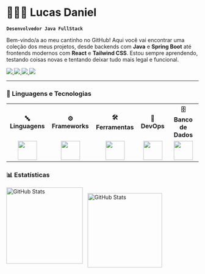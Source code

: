# 👨🏻‍🚀 Lucas Daniel

**`Desenvolvedor Java FullStack`**

Bem-vindo/a ao meu cantinho no GitHub! Aqui você vai encontrar uma coleção dos meus projetos, desde backends com __Java__ e __Spring Boot__ até frontends modernos com __React__ e __Tailwind CSS__. Estou sempre aprendendo, testando coisas novas e tentando deixar tudo mais legal e funcional.<br>

<p align="left">
    <a href="https://www.linkedin.com/in/lucas-daniel-souza-dias/">
    <img src="https://img.shields.io/badge/-LinkedIn-%230077B5?style=for-the-badge&logo=linkedin&logoColor=white" />
  </a>
  <a href="mailto:ludaniel.sd@gmail.com">
    <img src="https://img.shields.io/badge/Gmail-D14836?style=for-the-badge&logo=gmail&logoColor=white" />
  </a>
  <a href="https://wa.me//5511960943768">
    <img src="https://img.shields.io/badge/WhatsApp-25D366?style=for-the-badge&logo=whatsapp&logoColor=white" />
  </a>
  <a href="https://www.instagram.com/lucas.kardashiann">
    <img src="https://img.shields.io/badge/-Instagram-%23E4405F?style=for-the-badge&logo=instagram&logoColor=white" />
  </a>
</p>

---

### 🤖 Linguagens e Tecnologias

<table align="center">
  <tr>
    <th>🔤 Linguagens</th>
    <th>⚙️ Frameworks</th>
    <th>🛠️ Ferramentas</th>
    <th>🚀 DevOps</th>
    <th>🗄️ Banco de Dados</th>
  </tr>
  <tr>
    <td align="center">
      <img src="https://skillicons.dev/icons?i=java,php,ts,js,html,css" height="50"/>
    </td>
    <td align="center">
      <img src="https://skillicons.dev/icons?i=react,spring,tailwind,bootstrap" height="50"/>
    </td>
    <td align="center">
      <img src="https://skillicons.dev/icons?i=vscode,eclipse,idea,vite" height="50"/>
    </td>
    <td align="center">
      <img src="https://skillicons.dev/icons?i=git,github,vercel" height="50"/>
    </td>
    <td align="center">
      <img src="https://skillicons.dev/icons?i=mysql,postgresql,hibernate" height="50"/>
    </td>
  </tr>
</table>

### 📊 Estatísticas

<p>
  <img
    align="left"
    alt="GitHub Stats"
    height="200"
    style="padding-right: 10px;"
    src="https://github-readme-stats.vercel.app/api?username=lucas300&show_icons=true&theme=tokyonight&include_all_commits=true&locale=pt-br&rank_icon=github"
  />

  <img
    align="left"
    alt="GitHub Stats"
    height="195"
    style="padding-right: 10px; margin-top: 15px;"
    src="https://github-readme-stats.vercel.app/api/top-langs/?username=lucas300&theme=tokyonight&layout=donut&custom_title=Tecnologias&langs_count=9&hide=html,css,portugol"
  />
</p>

